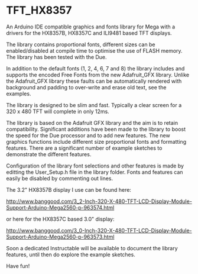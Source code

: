# TFT_HX8357

An Arduino IDE compatible graphics and fonts library for Mega with a drivers for the HX8357B, HX8357C and ILI9481 based TFT displays.

The library contains proportional fonts, different sizes can be enabled/disabled at compile time to optimise the use of FLASH memory.  The library has been tested with the Due.

In addition to the default fonts (1, 2, 4, 6, 7 and 8) the library includes and supports the encoded Free Fonts from the new Adafruit_GFX library.  Unlike the Adafruit_GFX library these faults can be automatically rendered with background and padding to over-write and erase old text, see the examples.

The library is designed to be slim and fast. Typically a clear screen for a 320 x 480 TFT will complete in only 12ms.

The library is based on the Adafruit GFX library and the aim is to retain compatibility. Significant additions have been made to the library to boost the speed for the Due processor and to add new features. The new graphics functions include different size proportional fonts and formatting features. There are a significant number of example sketches to demonstrate the different features.

Configuration of the library font selections and other features is made by editting the User_Setup.h file in the library folder.  Fonts and features can easily be disabled by commenting out lines.

The 3.2" HX8357B display I use can be found here:

http://www.banggood.com/3_2-Inch-320-X-480-TFT-LCD-Display-Module-Support-Arduino-Mega2560-p-963574.html

or here for the HX8357C based 3.0" display:

http://www.banggood.com/3_0-Inch-320-X-480-TFT-LCD-Display-Module-Support-Arduino-Mega2560-p-963573.html

Soon a dedicated Instructable will be available to document the library features, until then do explore the example sketches.

Have fun!